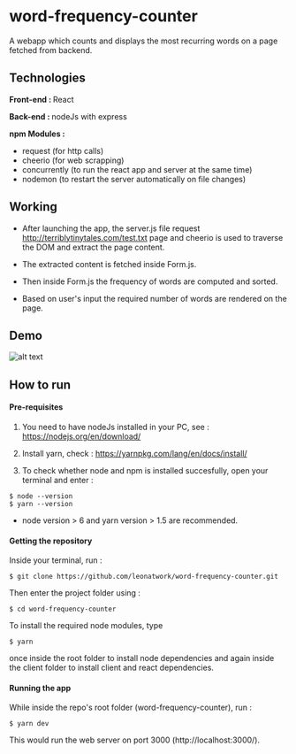 # word-frequency-counter
A webapp which counts and displays the most recurring words on a page fetched from backend.

## Technologies
<b>Front-end : </b>React

<b>Back-end : </b>nodeJs with express

<b>npm Modules : </b>
- request (for http calls)
- cheerio (for web scrapping)
- concurrently (to run the react app and server at the same time)
- nodemon (to restart the server automatically on file changes)

## Working
- After launching the app, the server.js file request <http://terriblytinytales.com/test.txt> page and cheerio is used to traverse the DOM and extract the page content.

- The extracted content is fetched inside Form.js.

- Then inside Form.js the frequency of words are computed and sorted.

- Based on user's input the required number of words are rendered on the page.

## Demo

![alt text](https://github.com/leonatwork/word-frequency-counter/blob/master/video/demo.gif "Demo")

## How to run
#### Pre-requisites
1. You need to have nodeJs installed in your PC, see : <https://nodejs.org/en/download/>
2. Install yarn, check : <https://yarnpkg.com/lang/en/docs/install/>

3. To check whether node and npm is installed succesfully, open your terminal and enter :
```
$ node --version
$ yarn --version
```
- node version > 6 and yarn version > 1.5 are recommended.

#### Getting the repository
Inside your terminal, run :
```
$ git clone https://github.com/leonatwork/word-frequency-counter.git
```

Then enter the project folder using :
```
$ cd word-frequency-counter
```
To install the required node modules, type
```
$ yarn
```
once inside the root folder to install node dependencies and again inside the client folder to install client and react dependencies.
#### Running the app
While inside the repo's root folder (word-frequency-counter), run :
```
$ yarn dev
```
This would run the web server on port 3000 (http://localhost:3000/).
